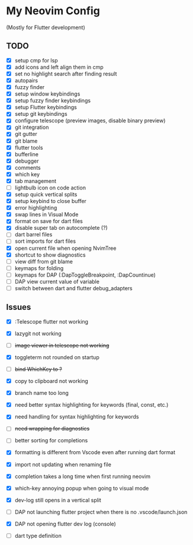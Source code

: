 # My Neovim Config

(Mostly for Flutter development)

## TODO

- [X] setup cmp for lsp
- [X] add icons and left align them in cmp 
- [X] set no highlight search after finding result
- [X] autopairs
- [X] fuzzy finder
- [X] setup window keybindings
- [X] setup fuzzy finder keybindings
- [X] setup Flutter keybindings
- [X] setup git keybindings
- [X] configure telescope (preview images, disable binary preview)
- [X] git integration 
- [X] git gutter
- [X] git blame
- [X] flutter tools
- [X] bufferline
- [X] debugger
- [X] comments
- [X] which key
- [X] tab management
- [ ] lightbulb icon on code action
- [X] setup quick vertical splits
- [X] setup keybind to close buffer
- [X] error highlighting
- [X] swap lines in Visual Mode
- [X] format on save for dart files
- [X] disable super tab on autocomplete (?)
- [ ] dart barrel files
- [ ] sort imports for dart files
- [X] open current file when opening NvimTree
- [X] shortcut to show diagnostics 
- [ ] view diff from git blame
- [ ] keymaps for folding
- [ ] keymaps for DAP (:DapToggleBreakpoint, :DapCountinue)
- [ ] DAP view current value of variable
- [ ] switch between dart and flutter debug_adapters

## Issues

- [X] :Telescope flutter not working
- [X] lazygit not working
- [ ] ~~image viewer in telescope not working~~
- [X] toggleterm not rounded on startup
- [ ] ~~bind WhichKey to <Leader>?~~
- [X] copy to clipboard not working
- [X] branch name too long
- [X] need better syntax highlighting for keywords (final, const, etc.)
- [X] need handling for syntax highlighting for keywords
- [ ] ~~need wrapping for diagnostics~~
- [ ] better sorting for completions
- [X] formatting is different from Vscode even after running dart format
- [X] import not updating when renaming file
- [X] completion takes a long time when first running neovim
- [X] which-key annoying popup when going to visual mode
- [X] dev-log still opens in a vertical split
- [ ] DAP not launching flutter project when there is no .vscode/launch.json
- [X] DAP not opening flutter dev log (console)
- [ ] dart type definition

